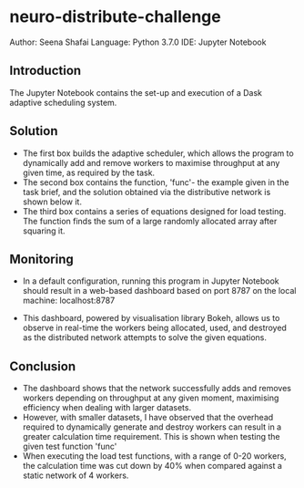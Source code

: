 # neuro-distribute-challenge

Author: Seena Shafai
Language: Python 3.7.0
IDE: Jupyter Notebook

## Introduction

The Jupyter Notebook contains the set-up and execution of a Dask adaptive scheduling system.

## Solution

- The first box builds the adaptive scheduler, which allows the program to dynamically add and remove workers to maximise throughput at any given time, as required by the task.
- The second box contains the function, 'func'- the example given in the task brief, and the solution obtained via the distributive network is shown below it.
- The third box contains a series of equations designed for load testing. The function finds the sum of a large randomly allocated array after squaring it.

## Monitoring

- In a default configuration, running this program in Jupyter Notebook should result in a web-based dashboard based on port 8787 on the local machine: localhost:8787

- This dashboard, powered by visualisation library Bokeh, allows us to observe in real-time the workers being allocated, used, and destroyed as the distributed network attempts to solve the given equations.

## Conclusion

- The dashboard shows that the network successfully adds and removes workers depending on throughput at any given moment, maximising efficiency when dealing with larger datasets.
- However, with smaller datasets, I have observed that the overhead required to dynamically generate and destroy workers can result in a greater calculation time requirement. This is shown when testing the given test function 'func'
- When executing the load test functions, with a range of 0-20 workers, the calculation time was cut down by 40% when compared against a static network of 4 workers.
